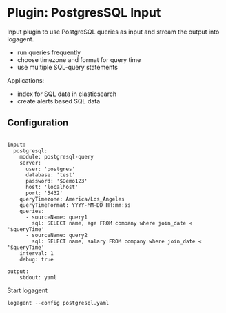# Plugin: PostgresSQL Input

Input plugin to use PostgreSQL queries as input and stream the output into logagent.

- run queries frequently
- choose timezone and format for query time
- use multiple SQL-query statements 

Applications:

- index for SQL data in elasticsearch
- create alerts based SQL data

## Configuration

```

input:
  postgresql:
    module: postgresql-query
    server: 
      user: 'postgres'
      database: 'test'
      password: '$Demo123'
      host: 'localhost'
      port: '5432'
    queryTimezone: America/Los_Angeles 
    queryTimeFormat: YYYY-MM-DD HH:mm:ss
    queries: 
      - sourceName: query1
        sql: SELECT name, age FROM company where join_date < '$queryTime'
      - sourceName: query2      
        sql: SELECT name, salary FROM company where join_date < '$queryTime'
    interval: 1
    debug: true

output:
    stdout: yaml

```

Start logagent

```
logagent --config postgresql.yaml
```
